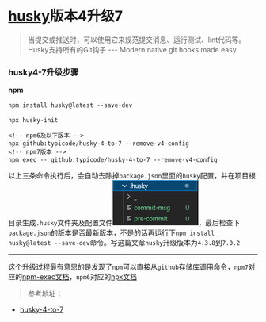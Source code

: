 # [husky](https://typicode.github.io/husky/#/)版本4升级7

> 当提交或推送时，可以使用它来规范提交消息、运行测试、lint代码等。Husky支持所有的Git钩子 --- Modern native git hooks made easy

### husky4-7升级步骤
**npm**
```
npm install husky@latest --save-dev
```
```
npx husky-init
```
```
<!-- npm6及以下版本 -->
npx github:typicode/husky-4-to-7 --remove-v4-config
<!-- npm7版本 -->
npm exec -- github:typicode/husky-4-to-7 --remove-v4-config
```

以上三条命令执行后，会自动去除掉`package.json`里面的`husky`配置，并在项目根目录生成`.husky`文件夹及配置文件![husky](./images/husky.png)，最后检查下`package.json`的版本是否最新版本，不是的话再运行下`npm install husky@latest --save-dev`命令。写这篇文章`husky`升级版本为`4.3.8`到`7.0.2`

---
这个升级过程最有意思的是发现了`npm`可以直接从`github`存储库调用命令，`npm7`对应的[npm-exec文档](https://docs.npmjs.com/cli/v7/commands/npm-exec)，`npm6`对应的[npx文档](https://github.com/npm/npx)

> 参考地址：
- [husky-4-to-7](https://github.com/typicode/husky-4-to-7)